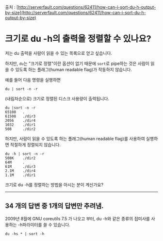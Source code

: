 출처 : [http://serverfault.com/questions/62411/how-can-i-sort-du-h-output-by-size](http://serverfault.com/questions/62411/how-can-i-sort-du-h-output-by-size)

# 크기로 du -h의 출력을 정렬할 수 있나요?

저는 du 출력을 사람이 읽을 수 있는 목록으로 얻고 싶습니다.

하지만, `du`는 "크기로 정렬"이란 옵션이 없기 때문에 `sort`로 pipe하는 것은 사람이 읽을 수 있도록 하는 플래그(human readable flag)가 작동하지 않습니다. 

예를 들어 다음 명령을 실행하면 

```shell
du | sort -n -r 
```

(내림차순으로) 크기로 정렬된 디스크 사용량이 출력됩니다.

```shell
du |sort -n -r
65108   .
61508   ./dir3
2056    ./dir4
1032    ./dir1
508     ./dir2
```

하지만, 사람이 읽을 수 있도록 하는 플래그(human readable flag)를 사용하여 실행하면 적절하게 정렬되지 않습니다. 

```shell
du -h | sort -n -r
508K    ./dir2
64M     .
61M     ./dir3
2.1M    ./dir4
1.1M    ./dir1
```

크기로 du -h를 정렬하는 방법을 아시는 분이 계신가요?

----

## 34 개의 답변 중 1개의 답변만 추려냄.

2009년 8월에 GNU coreutils 7.5 가 나오고 부터, du -h와 같은 종류의 접미사를 사용하는 -h파라미터를 쓸 수 있습니다.

```shell
du -hs * | sort -h
```
